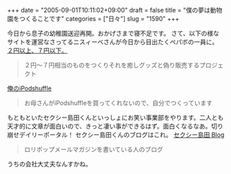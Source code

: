 +++
date = "2005-09-01T10:11:02+09:00"
draft = false
title = "僕の夢は動物園をつくることです"
categories = ["日々"]
slug = "1590"
+++

今日から息子の幼稚園送迎再開。おかげさまで寝不足です。
さて、以下の様なサイトを運営なさってるニスィーベさんが今日から目出たくペパボの一員に。
<a href="http://nishinyan.jugem.jp/" target="_blank">２円以上、７円以下。</a>
<blockquote>２円〜７円相当のものをつくりそれを癒しグッズと偽り販売するプロジェクト</blockquote>
<a href="http://nishinyan.blog10.fc2.com/" target="_blank">俺のiPodshuffle</a>
<blockquote>お母さんがiPodshuffleを買ってくれないので、自分でつくっています</blockquote>
もともといたセクシー島田くんといっしょにお笑い事業部をやります。二人とも天才的に文章が面白いので、きっと凄い事ができるはず。面白くなるなあ。切り崩せデイリーポータル！
セクシー島田くんのブログはこれ。
<a href="http://blog.melpo.jp/" target="_blank">セクシー島田 Blog</a>
<blockquote>ロリポップメールマガジンを書いている人のブログ</blockquote>
うちの会社大丈夫なんすかね。
